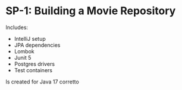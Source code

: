 # SP-1: Building a Movie Repository

Includes:

- IntelliJ setup
- JPA dependencies
- Lombok
- Junit 5
- Postgres drivers
- Test containers

Is created for Java 17 corretto



